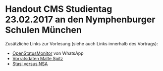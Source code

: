 # Handout CMS Studientag 23.02.2017 an den Nymphenburger Schulen München
Zusätzliche Links zur Vorlesung (siehe auch Links innerhalb des Vortrags):
* [OpenStatusMonitor](https://onlinestatusmonitor.com) von WhatsApp
* [Vorratsdaten Malte Spitz](http://www.zeit.de/datenschutz/malte-spitz-vorratsdaten)
* [Stasi versus NSA](http://apps.opendatacity.de/stasi-vs-nsa/)

